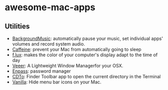 # awesome-mac-apps

## Utilities
* [BackgroundMusic](https://github.com/kyleneideck/BackgroundMusic): automatically pause your music, set individual apps' volumes and record system audio. 
* [Caffeine](http://lightheadsw.com/caffeine/): prevent your Mac from automatically going to sleep
* [f.lux](https://justgetflux.com/): makes the color of your computer's display adapt to the time of day
* [Veeer](https://veeer.io/): A Lightweight Window Managerfor your OSX.
* [Enpass](https://www.enpass.io/): password manager
* [CDTo](https://github.com/jbtule/cdto): Finder Toolbar app to open the current directory in the Terminal 
* [Vanilla](https://matthewpalmer.net/vanilla/): Hide menu bar icons on your Mac.
